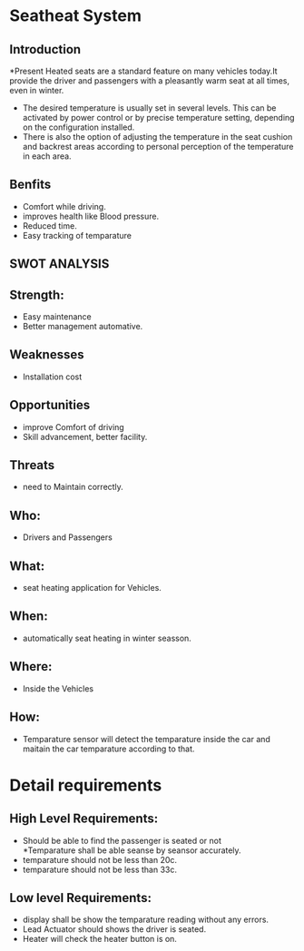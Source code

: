 # Seatheat System
## Introduction
*Present Heated seats are a standard feature on many vehicles today.It provide the driver and passengers with a pleasantly warm seat at all times, even in winter.
* The desired temperature is usually set in several levels. This can be activated by power control or by precise temperature setting, depending on the configuration installed.
* There is also the option of adjusting the temperature in the seat cushion and backrest areas according to personal perception of the temperature in each area.
## Benfits
* Comfort while driving.
* improves health like Blood pressure.
* Reduced time.
* Easy tracking of temparature
## SWOT ANALYSIS
## Strength:
* Easy maintenance 
* Better management automative.
## Weaknesses
* Installation cost
## Opportunities
* improve Comfort of driving
* Skill advancement, better facility.
## Threats
* need to Maintain correctly.
## Who:
* Drivers and Passengers 
## What:
* seat heating application for Vehicles.
## When:
* automatically seat heating in winter seasson.
## Where:
* Inside the Vehicles
## How:
* Temparature sensor will detect the temparature inside the car and maitain the car temparature according to that.
# Detail requirements
## High Level Requirements:
* Should be able to find the passenger is seated or not  
*Temparature shall be able seanse by seansor accurately.
* temparature should not be less than 20c.	
* temparature should not be less than 33c.	
##  Low level Requirements:
* display shall be show the temparature reading without any errors.
* Lead Actuator should shows the driver is seated.	
* Heater will check the heater button is on.	

